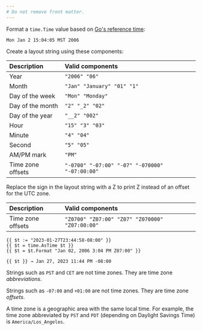 ```yaml
---
# Do not remove front matter.
---
```


Format a `time.Time` value based on [Go's reference time]:

[Go's reference time]: https://pkg.go.dev/time#pkg-constants

```text
Mon Jan 2 15:04:05 MST 2006
```

Create a layout string using these components:

Description|Valid components
:--|:--
Year|`"2006" "06"`
Month|`"Jan" "January" "01" "1"`
Day of the week|`"Mon" "Monday"`
Day of the month|`"2" "_2" "02"`
Day of the year|`"__2" "002"`
Hour|`"15" "3" "03"`
Minute|`"4" "04"`
Second|`"5" "05"`
AM/PM mark|`"PM"`
Time zone offsets|`"-0700" "-07:00" "-07" "-070000" "-07:00:00"`

Replace the sign in the layout string with a Z to print Z instead of an offset for the UTC zone.

Description|Valid components
:--|:--
Time zone offsets|`"Z0700" "Z07:00" "Z07" "Z070000" "Z07:00:00"`

```go-html-template
{{ $t := "2023-01-27T23:44:58-08:00" }}
{{ $t = time.AsTime $t }}
{{ $t = $t.Format "Jan 02, 2006 3:04 PM Z07:00" }}

{{ $t }} → Jan 27, 2023 11:44 PM -08:00 
```

Strings such as `PST` and `CET` are not time zones. They are time zone _abbreviations_.

Strings such as `-07:00` and `+01:00` are not time zones. They are time zone _offsets_.

A time zone is a geographic area with the same local time. For example, the time zone abbreviated by `PST` and `PDT` (depending on Daylight Savings Time) is `America/Los_Angeles`.
